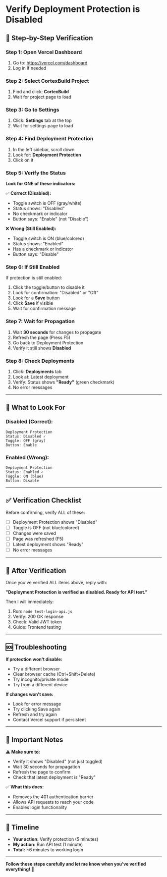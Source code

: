 # Verify Deployment Protection is Disabled

## 🎯 Step-by-Step Verification

### **Step 1: Open Vercel Dashboard**
1. Go to: https://vercel.com/dashboard
2. Log in if needed

### **Step 2: Select CortexBuild Project**
1. Find and click: **CortexBuild**
2. Wait for project page to load

### **Step 3: Go to Settings**
1. Click: **Settings** tab at the top
2. Wait for settings page to load

### **Step 4: Find Deployment Protection**
1. In the left sidebar, scroll down
2. Look for: **Deployment Protection**
3. Click on it

### **Step 5: Verify the Status**

**Look for ONE of these indicators:**

✅ **Correct (Disabled):**
- Toggle switch is OFF (gray/white)
- Status shows: "Disabled"
- No checkmark or indicator
- Button says: "Enable" (not "Disable")

❌ **Wrong (Still Enabled):**
- Toggle switch is ON (blue/colored)
- Status shows: "Enabled"
- Has a checkmark or indicator
- Button says: "Disable"

### **Step 6: If Still Enabled**

If protection is still enabled:

1. Click the toggle/button to disable it
2. Look for confirmation: "Disabled" or "Off"
3. Look for a **Save** button
4. Click **Save** if visible
5. Wait for confirmation message

### **Step 7: Wait for Propagation**

1. Wait **30 seconds** for changes to propagate
2. Refresh the page (Press F5)
3. Go back to Deployment Protection
4. Verify it still shows **Disabled**

### **Step 8: Check Deployments**

1. Click: **Deployments** tab
2. Look at: Latest deployment
3. Verify: Status shows **"Ready"** (green checkmark)
4. No error messages

---

## 📸 What to Look For

### **Disabled (Correct):**
```
Deployment Protection
Status: Disabled ✓
Toggle: OFF (gray)
Button: Enable
```

### **Enabled (Wrong):**
```
Deployment Protection
Status: Enabled ✓
Toggle: ON (blue)
Button: Disable
```

---

## ✅ Verification Checklist

Before confirming, verify ALL of these:

- [ ] Deployment Protection shows "Disabled"
- [ ] Toggle is OFF (not blue/colored)
- [ ] Changes were saved
- [ ] Page was refreshed (F5)
- [ ] Latest deployment shows "Ready"
- [ ] No error messages

---

## 🚀 After Verification

Once you've verified ALL items above, reply with:

**"Deployment Protection is verified as disabled. Ready for API test."**

Then I will immediately:
1. Run: `node test-login-api.js`
2. Verify: 200 OK response
3. Check: Valid JWT token
4. Guide: Frontend testing

---

## 🆘 Troubleshooting

**If protection won't disable:**
- Try a different browser
- Clear browser cache (Ctrl+Shift+Delete)
- Try incognito/private mode
- Try from a different device

**If changes won't save:**
- Look for error message
- Try clicking Save again
- Refresh and try again
- Contact Vercel support if persistent

---

## 📝 Important Notes

⚠️ **Make sure to:**
- Verify it shows "Disabled" (not just toggled)
- Wait 30 seconds for propagation
- Refresh the page to confirm
- Check that latest deployment is "Ready"

✅ **What this does:**
- Removes the 401 authentication barrier
- Allows API requests to reach your code
- Enables login functionality

---

## 🎉 Timeline

- **Your action:** Verify protection (5 minutes)
- **My action:** Run API test (1 minute)
- **Total:** ~6 minutes to working login

---

**Follow these steps carefully and let me know when you've verified everything! 🚀**

